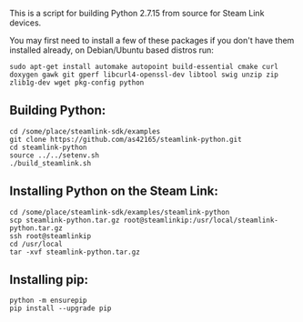 This is a script for building Python 2.7.15 from source for Steam Link devices.

You may first need to install a few of these packages if you don't have them installed already, on Debian/Ubuntu based distros run:
```
sudo apt-get install automake autopoint build-essential cmake curl doxygen gawk git gperf libcurl4-openssl-dev libtool swig unzip zip zlib1g-dev wget pkg-config python
```
## Building Python:
```
cd /some/place/steamlink-sdk/examples
git clone https://github.com/as42165/steamlink-python.git
cd steamlink-python
source ../../setenv.sh
./build_steamlink.sh
```
## Installing Python on the Steam Link:
```
cd /some/place/steamlink-sdk/examples/steamlink-python
scp steamlink-python.tar.gz root@steamlinkip:/usr/local/steamlink-python.tar.gz
ssh root@steamlinkip
cd /usr/local
tar -xvf steamlink-python.tar.gz
```
## Installing pip:
```
python -m ensurepip
pip install --upgrade pip
```

